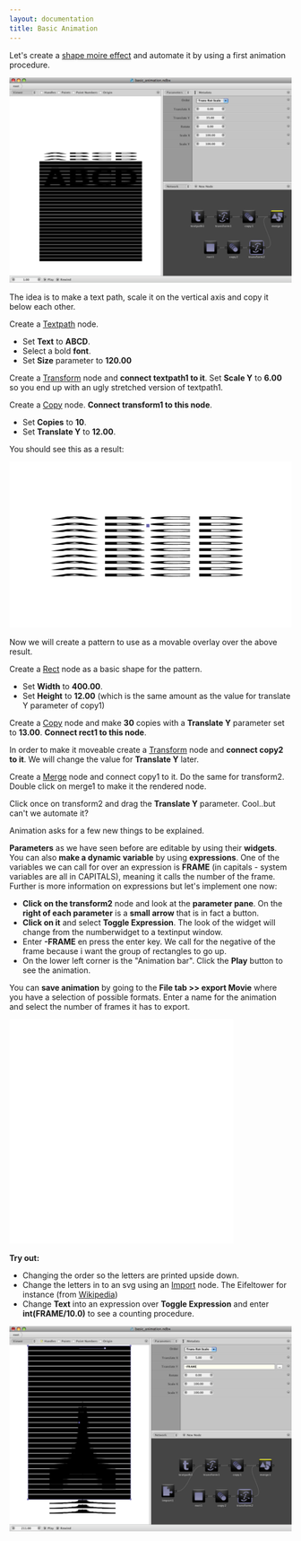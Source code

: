 ```yaml
---
layout: documentation
title: Basic Animation
---
```


Let's create a [shape moire effect](http://en.wikipedia.org/wiki/Shape_moir%C3%A9) and automate it by using a first animation procedure.

![Basic Animation](/media/img/tutorial/basic-animation.png)

The idea is to make a text path, scale it on the vertical axis and copy it below each other.

Create a [Textpath](../nodes/txtpath.html) node.

* Set **Text** to **ABCD**.
* Select a bold **font**.
* Set **Size** parameter to **120.00**

Create a [Transform](../nodes/transform.html) node and **connect textpath1 to it**. Set **Scale Y** to **6.00** so you end up with an ugly stretched version of textpath1.

Create a [Copy](../nodes/copy.html) node. **Connect transform1 to this node**.

* Set **Copies** to **10**.
* Set **Translate Y** to **12.00**.

You should see this as a result:

![Basic Animation Step1](/media/img/tutorial/basic-animation-step1.png)

Now we will create a pattern to use as a movable overlay over the above result.

Create a [Rect](../nodes/rect.html) node as a basic shape for the pattern.

* Set **Width** to **400.00**.
* Set **Height** to **12.00** (which is the same amount as the value for  translate Y parameter of copy1)

Create a [Copy](../nodes/copy.html) node and make **30** copies with a **Translate Y** parameter set to **13.00**.
**Connect rect1 to this node**.

In order to make it moveable create a [Transform](../nodes/transform.html) node and **connect copy2 to it**. We will change the value for **Translate Y** later.

Create a [Merge](../nodes/merge.html) node and connect copy1 to it. Do the same for transform2. Double click on merge1 to make it the rendered node.

Click once on transform2 and drag the **Translate Y** parameter. Cool..but can't we automate it?

Animation asks for a few new things to be explained.

**Parameters** as we have seen before are editable by using their **widgets**. You can also **make a dynamic variable** by using **expressions**. One of the variables we can call for over an expression is **FRAME** (in capitals - system variables are all in CAPITALS), meaning it calls the number of the frame. Further is more information on expressions but let's implement one now:

* **Click on the transform2** node and look at the **parameter pane**. On the **right of each parameter** is a **small arrow** that is in fact a button. 
* **Click on it** and select **Toggle Expression**. The look of the widget will change from the numberwidget to a textinput window. 
* Enter **-FRAME** en press the enter key. We call for the negative of the frame because i want the group of rectangles to go up.
* On the lower left corner is the "Animation bar". Click the **Play** button to see the animation.

You can **save animation** by going to  the **File tab >> export Movie** where you have a selection of possible formats. Enter a name for the animation and select the number of frames it has to export.

<object classid="clsid:02BF25D5-8C17-4B23-BC80-D3488ABDDC6B" width="400"
        height="400" codebase="http://www.apple.com/qtactivex/qtplugin.cab">
        <param name="src" value="/media/img/tutorial/basic_animation.mp4" />
        <param name="autoplay" value="true" />
        <param name="controller" value="true" />
        <param name="loop" value="true" />
        <embed src="/media/img/tutorial/basic-animation.mp4" width="400" height="400" autoplay="true" 
        controller="true" loop="true" pluginspage="http://www.apple.com/quicktime/download/">
        </embed>
</object>

**Try out:**

* Changing the order so the letters are printed upside down.
* Change the letters in to an svg using an [Import](../nodes/import.html) node. The Eifeltower for instance (from [Wikipedia](http://fr.wikipedia.org/wiki/Fichier:Eiffelturm-outline.svg))
* Change **Text** into an expression over **Toggle Expression** and enter **int(FRAME/10.0)** to see a counting procedure.

![Basic Animation Eifel](/media/img/tutorial/basic-animation-eifel.png)

